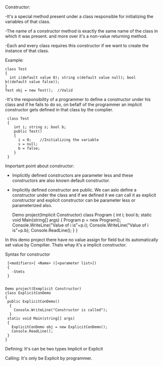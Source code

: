 
Constructor:

 -It's a special method present under a class responsible for initializing the variables of that class.

 -The name of a constructor method is exactly the same name of the class in which it was present. and more over it's a 
  non-value returning method.

 -Each and every class requires this constructor if we want to create the instance of that class.
  
  Example:
  
    class Test
    { 
      int i(default value 0); string s(default value null); bool b((default value false));
    }
    Test obj = new Test();  //Valid


  -It's the responsibility of a programmer to define a constructor
   under his class and if he fails to do so, on befalf of the programmer
   an implicit constructor gets defined in that class by the complier.
   
     class Test
     {
        int i; string s; bool b;
        public Test()
        {
          i = 0;    //Initializing the variable
          s = null;
          b = false; 
        }
     }

 Important point about constructor:
 - Implicitly defined constructors are parameter less and these constructors are also known default
  constructor.
 - Implicitly defined constructor are public. We can aslo define a constructor under the class and if we defined it 
  we can call it as explicit constructor and explicit constructor can be parameter less or 
  parameterized also. 

     
      Demo project(Implicit Constructor)
       class Program
       {
        int i; bool b;
        static void Main(string[] args)
        {
          Program p = new Program();
          Console.WriteLine("Value of i is"+p.i);
          Console.WriteLine("Value of i is"+p.b);
          Console.ReadLine(); 
        }
       }

  In this demo project there have no value assign for 
  field but its automatically set value by Compilier. Thats whay
  it's a implicit constructor.

 Syntax for constructor
     
     [<modifiers>] <Name> ([<parameter list>])
     {
       -Stmts
     } 


    Demo project(Exmplicit Constructor)
    class ExplicitConDemo
    {
     public ExplicitConDemo()
      {
        Console.WriteLine("Constructor is called");
      }
     static void Main(string[] args)
     {
       ExplicitConDemo obj = new ExplicitConDemo();
       Console.ReadLine(); 
     }
    }


 Defining: It's can be two types Implicit or Explicit


 Calling: It's only be Explicit by programmer.

 


